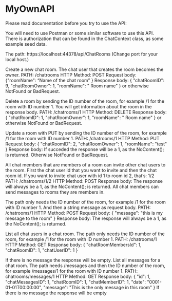 # MyOwnAPI

Please read documentation before you try to use the API:

You will need to use Postman or some similar software to use this API. There is
authorization that can be found in the ChatContext class, as some example seed
data.

The path: https://localhost:44378/api/ChatRooms (Change port for your local
host.)

Create a new chat room. The chat user that creates the room becomes the owner.
PATH: /chatrooms
HTTP Method: POST
Request body: {"roomName": “Name of the chat room” }
Response body: { "chatRoomID": 9, "chatRoomOwner": 1, "roomName": " Room name" }
or otherwise NotFound or BadRequest.

Delete a room by sending the ID number of the room, for example /1 for the room with
ID number 1. You will get information about the room in the response body.
PATH: /chatrooms/1
HTTP Method: DELETE
Response body: { "chatRoomID": 1, "chatRoomOwner": 1, "roomName": " Room name" }
or otherwise NotFound or BadRequest.

Update a room with PUT by sending the ID number of the room, for example /1 for the
room with ID number 1.
PATH: /chatrooms/1
HTTP Method: PUT
Request body: { "chatRoomID": 2, "chatRoomOwner": 1, "roomName": "test" }
Response body: If succeded the response will be a 1, as the NoContent(); is returned.
Otherwise NotFound or BadRequest.

All chat members that are members of a room can invite other chat users to the
room. First the chat user id that you want to invite and then the chat room id. If you want
to invite chat user with id 1 to room id 2, that’s: 1/2
PATH: /chatrooms/1/2
HTTP Method: POST
Response body: The response will always be a 1, as the NoContent(); is returned.
All chat members can send messages to rooms they are members in.

The path only needs the ID number of the room, for example /1 for the room with ID
number 1. And then a string message as request body.
PATH: /chatrooms/1
HTTP Method: POST
Request body: { "message": "this is my message to the room" }
Response body: The response will always be a 1, as the NoContent(); is returned.

List all chat users in a chat room.
The path only needs the ID number of the room, for example /1 for the room with ID
number 1.
PATH: /chatrooms/1
HTTP Method: GET
Response body: { "chatRoomMembersId": 1, "chatRoomID": 1, "chatUserID": 1 }

If there is no message the response will be empty.
List all messages for a chat room.
The path needs /messages and then the ID number of the room, for example
/messages/1 for the room with ID number 1.
PATH: chatrooms/messages/1
HTTP Method: GET
Response body: { "id": 1, "chatMessagesID": 1, "chatRoomID": 1, "chatMemberID": 1,
"date": "0001-01-01T00:00:00", "message": "This is the only message in this room" }
If there is no message the response will be empty
